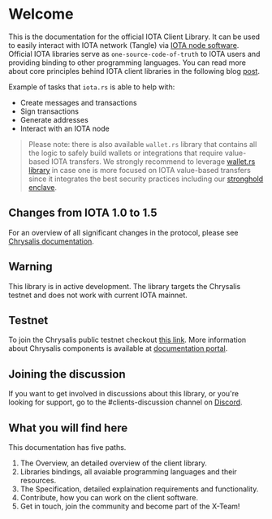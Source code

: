 # Welcome
This is the documentation for the official IOTA Client Library. It can be used to easily interact with IOTA network (Tangle) via [IOTA node software](https://chrysalis.docs.iota.org/node-software/node-software.html). Official IOTA libraries serve as `one-source-code-of-truth` to IOTA users and providing binding to other programming languages. You can read more about core principles behind IOTA client libraries in the following blog [post](https://blog.iota.org/the-new-iota-client-libraries-harder-better-faster-stronger/).

Example of tasks that `iota.rs` is able to help with:
- Create messages and transactions
- Sign transactions
- Generate addresses
- Interact with an IOTA node

> Please note: there is also available `wallet.rs` library that contains all the logic to safely build wallets or integrations that require value-based IOTA transfers. We strongly recommend to leverage [wallet.rs library](https://wallet-lib.docs.iota.org/) in case one is more focused on IOTA value-based transfers since it integrates the best security practices including our [stronghold enclave](https://blog.iota.org/iota-stronghold-6ce55d311d7c/).

## Changes from IOTA 1.0 to 1.5
For an overview of all significant changes in the protocol, please see [Chrysalis documentation](https://chrysalis.docs.iota.org/guides/index.html#overall-changes-from-iota-10-to-15-chrysalis-in-a-nutshell).

## Warning
This library is in active development. The library targets the Chrysalis testnet and does not work with current IOTA mainnet.

## Testnet
To join the Chrysalis public testnet checkout [this link](https://blog.iota.org/chrysalis-phase-2-testnet-out-now/). More information about Chrysalis components is available at [documentation portal](https://chrysalis.docs.iota.org/).


## Joining the discussion
If you want to get involved in discussions about this library, or you're looking for support, go to the #clients-discussion channel on [Discord](https://discord.iota.org).

## What you will find here
This documentation has five paths. 

1. The Overview, an detailed overview of the client library. 
2. Libraries bindings, all avaiable programming languages and their resources.
3. The Specification, detailed explaination requirements and functionality.
4. Contribute, how you can work on the client software.
5. Get in touch, join the community and become part of the X-Team!
